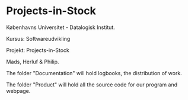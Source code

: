 # Projects-in-Stock
Københavns Universitet - Datalogisk Institut.

Kursus: Softwareudvikling

Projekt: Projects-in-Stock

Mads, Herluf & Philip.

The folder "Documentation" will hold logbooks, the distribution of work.

The folder "Product" will hold all the source code for our program and webpage. 
